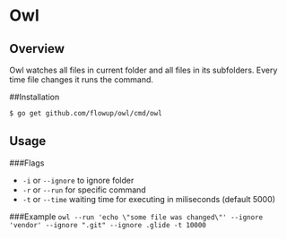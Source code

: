 # Owl
## Overview
Owl watches all files in current folder and all files in its subfolders. Every time file changes it runs the command.

##Installation
```bash
$ go get github.com/flowup/owl/cmd/owl
```

## Usage

###Flags 
- `-i` or `--ignore` to ignore folder <br>  
- `-r` or `--run` for specific command <br>
- `-t` or `--time` waiting time for executing in miliseconds (default 5000)<br>

###Example
`owl --run 'echo \"some file was changed\"' --ignore 'vendor' --ignore ".git" --ignore .glide -t 10000`

